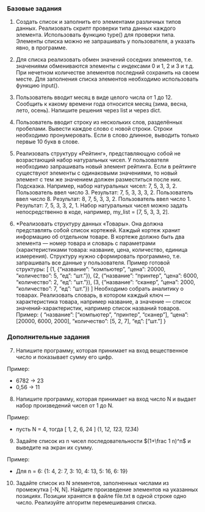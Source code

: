 ### Базовые задания

1. Создать список и заполнить его элементами различных типов данных. Реализовать скрипт проверки типа данных каждого элемента. Использовать функцию type() для проверки типа. Элементы списка можно не запрашивать у пользователя, а указать явно, в программе.

2. Для списка реализовать обмен значений соседних элементов, т.е. значениями обмениваются элементы с индексами 0 и 1, 2 и 3 и т.д. При нечетном количестве элементов последний сохранить на своем месте. Для заполнения списка элементов необходимо использовать функцию input().

3. Пользователь вводит месяц в виде целого числа от 1 до 12. Сообщить к какому времени года относится месяц (зима, весна, лето, осень). Напишите решения через list и через dict.

4. Пользователь вводит строку из нескольких слов, разделённых пробелами. Вывести каждое слово с новой строки. Строки необходимо пронумеровать. Если в слово длинное, выводить только первые 10 букв в слове.

5. Реализовать структуру «Рейтинг», представляющую собой не возрастающий набор натуральных чисел. У пользователя необходимо запрашивать новый элемент рейтинга. Если в рейтинге существуют элементы с одинаковыми значениями, то новый элемент с тем же значением должен разместиться после них.
   Подсказка. Например, набор натуральных чисел: 7, 5, 3, 3, 2.
   Пользователь ввел число 3. Результат: 7, 5, 3, 3, 3, 2.
   Пользователь ввел число 8. Результат: 8, 7, 5, 3, 3, 2.
   Пользователь ввел число 1. Результат: 7, 5, 3, 3, 2, 1.
   Набор натуральных чисел можно задать непосредственно в коде, например, my_list = [7, 5, 3, 3, 2].
6. \*Реализовать структуру данных «Товары». Она должна представлять собой список кортежей. Каждый кортеж хранит информацию об отдельном товаре. В кортеже должно быть два элемента — номер товара и словарь с параметрами (характеристиками товара: название, цена, количество, единица измерения). Структуру нужно сформировать программно, т.е. запрашивать все данные у пользователя.
   Пример готовой структуры:
   [
   (1, {“название”: “компьютер”, “цена”: 20000, “количество”: 5, “eд”: “шт.”}),
   (2, {“название”: “принтер”, “цена”: 6000, “количество”: 2, “eд”: “шт.”}),
   (3, {“название”: “сканер”, “цена”: 2000, “количество”: 7, “eд”: “шт.”})
   ]
   Необходимо собрать аналитику о товарах. Реализовать словарь, в котором каждый ключ — характеристика товара, например название, а значение — список значений-характеристик, например список названий товаров.
   Пример:
   {
   “название”: [“компьютер”, “принтер”, “сканер”],
   “цена”: [20000, 6000, 2000],
   “количество”: [5, 2, 7],
   “ед”: [“шт.”]
   }

### Дополнительные задания

7. Напишите программу, которая принимает на вход вещественное число и показывает сумму его цифр.

Пример:

- 6782 -> 23
- 0,56 -> 11

8. Напишите программу, которая принимает на вход число N и выдает набор произведений чисел от 1 до N.

Пример:

- пусть N = 4, тогда [ 1, 2, 6, 24 ] (1, 1*2, 1*2*3, 1*2*3*4)

9. Задайте список из n чисел последовательности $(1+\frac 1 n)^n$ и выведите на экран их сумму.

Пример:

- Для n = 6: {1: 4, 2: 7, 3: 10, 4: 13, 5: 16, 6: 19}

10. Задайте список из N элементов, заполненных числами из промежутка [-N, N]. Найдите произведение элементов на указанных позициях. Позиции хранятся в файле file.txt в одной строке одно число.
    Реализуйте алгоритм перемешивания списка.
